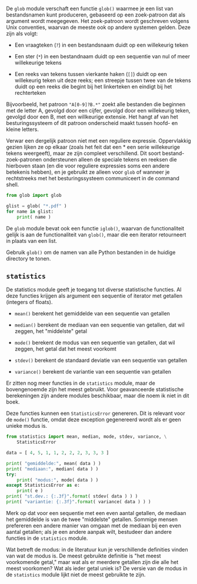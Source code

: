 De `glob` module verschaft een functie `glob()` waarmee je een list van
bestandsnamen kunt produceren, gebaseerd op een zoek-patroon dat als
argument wordt meegegeven. Het zoek-patroon wordt geschreven volgens
Unix conventies, waarvan de meeste ook op andere systemen gelden. Deze
zijn als volgt:

-   Een vraagteken (`?`) in een bestandsnaam duidt op een willekeurig
    teken

-   Een ster (`*`) in een bestandnaam duidt op een sequentie van nul of
    meer willekeurige tekens

-   Een reeks van tekens tussen vierkante haken (`[]`) duidt op een
    willekeurig teken uit deze reeks; een streepje tussen twee van de
    tekens duidt op een reeks die begint bij het linkerteken en eindigt
    bij het rechterteken

Bijvoorbeeld, het patroon `"A[0-9]?B.*"` zoekt alle bestanden die
beginnen met de letter A, gevolgd door een cijfer, gevolgd door een
willekeurig teken, gevolgd door een B, met een willkeurige extensie. Het
hangt af van het besturingssysteem of dit patroon onderscheid maakt
tussen hoofd- en kleine letters.

Verwar een dergelijk patroon niet met een reguliere expressie.
Oppervlakkig gezien lijken ze op elkaar (zoals het feit dat een \* een
serie willekeurige tekens weergeeft), maar ze zijn compleet
verschillend. Dit soort bestand-zoek-patronen ondersteunen alleen de
speciale tekens en reeksen die hierboven staan (en die voor reguliere
expressies soms een andere betekenis hebben), en je gebruikt ze alleen
voor `glob` of wanneer je rechtstreeks met het besturingssysteem
communiceert in de command shell.

```python
from glob import glob

glist = glob( "*.pdf" )
for name in glist:
    print( name )
```

De `glob` module bevat ook een functie `iglob()`, waarvan de
functionaliteit gelijk is aan de functionaliteit van `glob()`, maar die
een iterator retourneert in plaats van een list.

Gebruik `glob()` om de namen van alle Python bestanden in de huidige
directory te tonen.

## `statistics`

De statistics module geeft je toegang tot diverse statistische functies.
Al deze functies krijgen als argument een sequentie of iterator met
getallen (integers of floats).

-   `mean()` berekent het gemiddelde van een sequentie van getallen

-   `median()` berekent de mediaan van een sequentie van getallen, dat
    wil zeggen, het "middelste" getal

-   `mode()` berekent de modus van een sequentie van getallen, dat wil
    zeggen, het getal dat het meest voorkomt

-   `stdev()` berekent de standaard deviatie van een sequentie van
    getallen

-   `variance()` berekent de variantie van een sequentie van getallen

Er zitten nog meer functies in de `statistics` module, maar de
bovengenoemde zijn het meest gebruikt. Voor geavanceerde statistische
berekeningen zijn andere modules beschikbaar, maar die noem ik niet in
dit boek.

Deze functies kunnen een `StatisticsError` genereren. Dit is relevant
voor de `mode()` functie, omdat deze exception gegenereerd wordt als er
geen unieke modus is.

```python
from statistics import mean, median, mode, stdev, variance, \
    StatisticsError

data = [ 4, 5, 1, 1, 2, 2, 2, 3, 3, 3 ]

print( "gemiddelde:", mean( data ) )
print( "mediaan:", median( data ) )
try:
    print( "modus:", mode( data ) )
except StatisticsError as e:
    print( e )
print( "st.dev.: {:.3f}".format( stdev( data ) ) )
print( "variantie: {:.3f}".format( variance( data ) ) )
```

Merk op dat voor een sequentie met een even aantal getallen, de mediaan
het gemiddelde is van de twee "middelste" getallen. Sommige mensen
prefereren een andere manier van omgaan met de mediaan bij een even
aantal getallen; als je een andere aanpak wilt, bestudeer dan andere
functies in de `statistics` module.

Wat betreft de modus: in de literatuur kun je verschillende definities
vinden van wat de modus is. De meest gebruikte definitie is "het meest
voorkomende getal," maar wat als er meerdere getallen zijn die alle het
meest voorkomen? Wat als ieder getal uniek is? De versie van de modus in
de `statistics` module lijkt niet de meest gebruikte te zijn.
